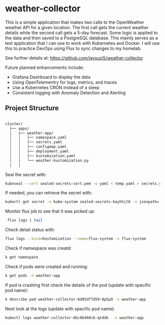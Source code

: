 # weather-collector
This is a simple application that makes two calls to the OpenWeather weather API for a given location. The first call 
gets the current weather details while the second call gets a 5-day forecast.  Some logic is applied to the data and
then saved to a PostgreSQL database.  This mainly serves as a test application that I can use to work with Kubernetes 
and Docker.  I will use this to practice DevOps using Flux to sync changes to my homelab.  

See further details at:  https://github.com/jaysuzi5/weather-collector

Future planned enhancements include:
<ul>
<li>Grafana Dashboard to display the data</li>
<li>Using OpenTelementry for logs, metrics, and traces</li>
<li>Use a Kubernetes CRON instead of a sleep</li>
<li>Consistent logging with Anomaly Detection and Alerting</li>
</ul>

## Project Structure

```bash

cluster/
  ├── apps/
  │   ├── weather-app/
  │   │   ├── namespace.yaml
  │   │   ├── secrets.yaml
  │   │   ├── configmap.yaml
  │   │   ├── deployment.yaml
  │   │   ├── kustomization.yaml
  │   │   └── weather-kustomization.py
  │   │   
```

Seal the secret with:
```bash
kubeseal --cert sealed-secrets-cert.pem -o yaml < temp.yaml > secrets.yaml
```

If needed, you can retrieve the secret with:
```bash
kubectl get secret -n kube-system sealed-secrets-keyhhjt6 -o jsonpath='{.data.tls\.crt}' | base64 --decode > sealed-secrets-cert.pem
```

Monitor flux job to see that it was picked up:
```bash
 flux logs | tail
 ```

 Check detail status with:
 ```bash
 flux logs --kind=Kustomization --name=flux-system -n flux-system
 ```

 Check if namespace was creatd:
 ```bash
 k get namespace 
 ```

 Check if pods were created and running:
 ```bash
 k get pods -n weather-app
 ```

 If pod is crashing first check the details of the pod (update with specific pod name):
 ```bash
 k describe pod weather-collector-6d85df7d59-8p5p9 -n weather-app
 ```

 Next look at the logs (update with specific pod name):
 ```bash
 kubectl logs weather-collector-6bc8b468c6-qtddk  -n weather-app
 ```

 